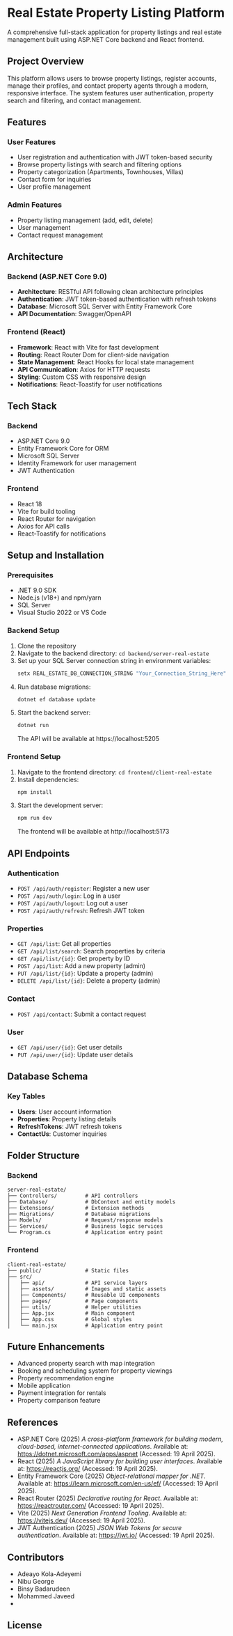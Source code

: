 # Real Estate Property Listing Platform

A comprehensive full-stack application for property listings and real estate management built using ASP.NET Core backend and React frontend.

## Project Overview

This platform allows users to browse property listings, register accounts, manage their profiles, and contact property agents through a modern, responsive interface. The system features user authentication, property search and filtering, and contact management.

## Features

### User Features
- User registration and authentication with JWT token-based security
- Browse property listings with search and filtering options
- Property categorization (Apartments, Townhouses, Villas)
- Contact form for inquiries
- User profile management

### Admin Features
- Property listing management (add, edit, delete)
- User management
- Contact request management

## Architecture

### Backend (ASP.NET Core 9.0)
- **Architecture**: RESTful API following clean architecture principles
- **Authentication**: JWT token-based authentication with refresh tokens
- **Database**: Microsoft SQL Server with Entity Framework Core
- **API Documentation**: Swagger/OpenAPI

### Frontend (React)
- **Framework**: React with Vite for fast development
- **Routing**: React Router Dom for client-side navigation
- **State Management**: React Hooks for local state management
- **API Communication**: Axios for HTTP requests
- **Styling**: Custom CSS with responsive design
- **Notifications**: React-Toastify for user notifications

## Tech Stack

### Backend
- ASP.NET Core 9.0
- Entity Framework Core for ORM
- Microsoft SQL Server
- Identity Framework for user management
- JWT Authentication

### Frontend
- React 18
- Vite for build tooling
- React Router for navigation
- Axios for API calls
- React-Toastify for notifications

## Setup and Installation

### Prerequisites
- .NET 9.0 SDK
- Node.js (v18+) and npm/yarn
- SQL Server
- Visual Studio 2022 or VS Code

### Backend Setup
1. Clone the repository
2. Navigate to the backend directory: `cd backend/server-real-estate`
3. Set up your SQL Server connection string in environment variables:
   ```bash
   setx REAL_ESTATE_DB_CONNECTION_STRING "Your_Connection_String_Here"
   ```
4. Run database migrations:
   ```bash
   dotnet ef database update
   ```
5. Start the backend server:
   ```bash
   dotnet run
   ```
   The API will be available at https://localhost:5205

### Frontend Setup
1. Navigate to the frontend directory: `cd frontend/client-real-estate`
2. Install dependencies:
   ```bash
   npm install
   ```
3. Start the development server:
   ```bash
   npm run dev
   ```
   The frontend will be available at http://localhost:5173

## API Endpoints

### Authentication
- `POST /api/auth/register`: Register a new user
- `POST /api/auth/login`: Log in a user
- `POST /api/auth/logout`: Log out a user
- `POST /api/auth/refresh`: Refresh JWT token

### Properties
- `GET /api/list`: Get all properties
- `GET /api/list/search`: Search properties by criteria
- `GET /api/list/{id}`: Get property by ID
- `POST /api/list`: Add a new property (admin)
- `PUT /api/list/{id}`: Update a property (admin)
- `DELETE /api/list/{id}`: Delete a property (admin)

### Contact
- `POST /api/contact`: Submit a contact request

### User
- `GET /api/user/{id}`: Get user details
- `PUT /api/user/{id}`: Update user details

## Database Schema

### Key Tables
- **Users**: User account information
- **Properties**: Property listing details
- **RefreshTokens**: JWT refresh tokens
- **ContactUs**: Customer inquiries

## Folder Structure

### Backend
```
server-real-estate/
├── Controllers/         # API controllers
├── Database/            # DbContext and entity models
├── Extensions/          # Extension methods
├── Migrations/          # Database migrations
├── Models/              # Request/response models
├── Services/            # Business logic services
└── Program.cs           # Application entry point
```

### Frontend
```
client-real-estate/
├── public/              # Static files
├── src/
│   ├── api/             # API service layers
│   ├── assets/          # Images and static assets
│   ├── Components/      # Reusable UI components
│   ├── pages/           # Page components
│   ├── utils/           # Helper utilities
│   ├── App.jsx          # Main component
│   ├── App.css          # Global styles
│   └── main.jsx         # Application entry point
```

## Future Enhancements
- Advanced property search with map integration
- Booking and scheduling system for property viewings
- Property recommendation engine
- Mobile application
- Payment integration for rentals
- Property comparison feature

## References
- ASP.NET Core (2025) *A cross-platform framework for building modern, cloud-based, internet-connected applications*. Available at: https://dotnet.microsoft.com/apps/aspnet (Accessed: 19 April 2025).  
- React (2025) *A JavaScript library for building user interfaces*. Available at: https://reactjs.org/ (Accessed: 19 April 2025).  
- Entity Framework Core (2025) *Object-relational mapper for .NET*. Available at: https://learn.microsoft.com/en-us/ef/ (Accessed: 19 April 2025).  
- React Router (2025) *Declarative routing for React*. Available at: https://reactrouter.com/ (Accessed: 19 April 2025).  
- Vite (2025) *Next Generation Frontend Tooling*. Available at: https://vitejs.dev/ (Accessed: 19 April 2025).  
- JWT Authentication (2025) *JSON Web Tokens for secure authentication*. Available at: https://jwt.io/ (Accessed: 19 April 2025).  

## Contributors
- Adeayo Kola-Adeyemi
- Nibu George
- Binsy Badarudeen
- Mohammed Javeed
- 

## License
